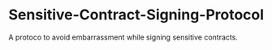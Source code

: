 # Sensitive-Contract-Signing-Protocol
A protoco to avoid embarrassment while signing sensitive contracts.
